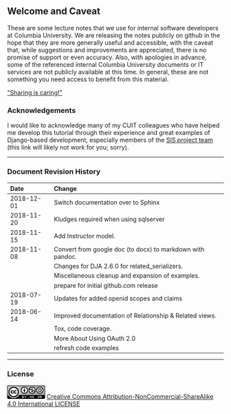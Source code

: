 ## Welcome and Caveat

These are some lecture notes that we use for internal software developers at Columbia University. 
We are releasing the notes publicly on github in the hope that they are more generally useful and accessible,
with the caveat that, while suggestions and improvements are appreciated,
there is no promise of support or even accuracy. Also, with apologies in advance, some
of the referenced internal Columbia University documents or IT services are not publicly available
at this time. In general, these are not something you need access to benefit from this material.

["Sharing is caring!"](http://barney.wikia.com/wiki/Sharing_Is_Caring!)

### Acknowledgements

I would like to acknowledge many of my CUIT colleagues who have helped me develop this tutorial
through their experience and great examples of Django-based development, especially members
of the
[SIS project team](https://confluence.columbia.edu/confluence/display/SISPROJ/SIS+Project+Home)
(this link will likely not work for you; sorry).

---

### Document Revision History

| **Date**   | **Change**                                              |
| :--------- | :------------------------------------------------------ |
| 2018-12-01 | Switch documentation over to Sphinx                     |
| 2018-11-20 | Kludges required when using sqlserver                   |
| 2018-11-15 | Add Instructor model.                                   |
| 2018-11-08 | Convert from google doc (to docx) to markdown with pandoc.|
|            | Changes for DJA 2.6.0 for related_serializers.          |
|            | Miscellaneous cleanup and expansion of examples.        | 
|            | prepare for initial github.com release                  |
| 2018-07-19 | Updates for added openid scopes and claims              |
| 2018-06-14 | Improved documentation of Relationship & Related views. |
|            | Tox, code coverage.                                     |
|            | More About Using OAuth 2.0                              |
|            | refresh code examples                                   |

---
### License

![alt-text](./media/CCbyncsa4.0.png "CC BY-NC-SA 4.0") [Creative Commons Attribution-NonCommercial-ShareAlike 4.0 International LICENSE](https://creativecommons.org/licenses/by-nc-sa/4.0/)


